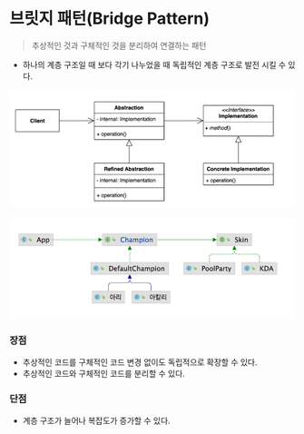 # 브릿지 패턴(Bridge Pattern)
> 추상적인 것과 구체적인 것을 분리하여 연결하는 패턴

- 하나의 계층 구조일 때 보다 각기 나누었을 때 독립적인 계층 구조로 발전 시킬 수 있다.

![브릿지패턴](img/bridge_pattern.png)

![브릿지패턴예제](img/bridge_pattern_example.png)

### 장점
- 추상적인 코드를 구체적인 코드 변경 없이도 독립적으로 확장할 수 있다.
- 추상적인 코드와 구체적인 코드를 분리할 수 있다.

### 단점
- 계층 구조가 늘어나 복잡도가 증가할 수 있다.



